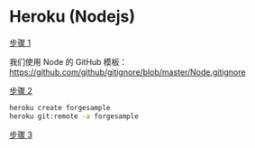# Heroku (Nodejs)

[步骤 1](/zh-CN/deployment/heroku/heroku_step1.md ':include :type=markdown')

我们使用 Node 的 GitHub 模板：https://github.com/github/gitignore/blob/master/Node.gitignore

[步骤 2](/zh-CN/deployment/heroku/heroku_step2.md ':include :type=markdown')

```bash
heroku create forgesample
heroku git:remote -a forgesample
```

[步骤 3](/zh-CN/deployment/heroku/heroku_step3.md ':include :type=markdown')